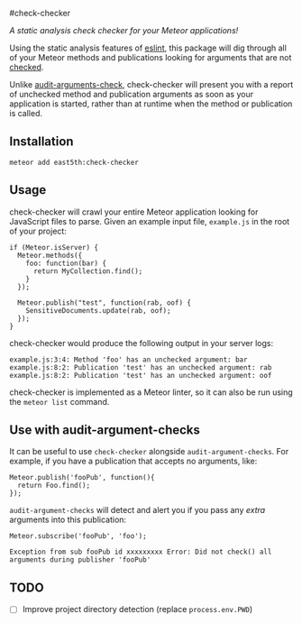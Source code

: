 #check-checker

*A static analysis check checker for your Meteor applications!*

Using the static analysis features of [eslint](http://eslint.org/), this package will dig through all of your Meteor methods and publications looking for arguments that are not [checked](http://docs.meteor.com/#/full/check).

Unlike [audit-arguments-check](https://github.com/meteor/meteor/tree/devel/packages/audit-argument-checks), check-checker will present you with a report of unchecked method and publication arguments as soon as your application is started, rather than at runtime when the method or publication is called.

## Installation

`meteor add east5th:check-checker`

## Usage

check-checker will crawl your entire Meteor application looking for JavaScript files to parse. Given an example input file, `example.js` in the root of your project:

```
if (Meteor.isServer) {
  Meteor.methods({
    foo: function(bar) {
      return MyCollection.find();
    }
  });

  Meteor.publish("test", function(rab, oof) {
    SensitiveDocuments.update(rab, oof);
  });
}
```

check-checker would produce the following output in your server logs:
```
example.js:3:4: Method 'foo' has an unchecked argument: bar
example.js:8:2: Publication 'test' has an unchecked argument: rab
example.js:8:2: Publication 'test' has an unchecked argument: oof
```

check-checker is implemented as a Meteor linter, so it can also be run using the `meteor list` command.

## Use with audit-argument-checks

It can be useful to use `check-checker` alongside `audit-argument-checks`. For example, if you have a publication that accepts no arguments, like:
```
Meteor.publish('fooPub', function(){
  return Foo.find();
});
```
`audit-argument-checks` will detect and alert you if you pass any *extra* arguments into this publication:
```
Meteor.subscribe('fooPub', 'foo');
```
```
Exception from sub fooPub id xxxxxxxxx Error: Did not check() all arguments during publisher 'fooPub'
```



## TODO
- [ ] Improve project directory detection (replace `process.env.PWD`)
